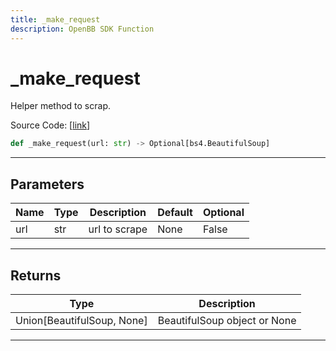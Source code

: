 ```yaml
---
title: _make_request
description: OpenBB SDK Function
---
```


# _make_request

Helper method to scrap.

Source Code: [[link](https://github.com/OpenBB-finance/OpenBBTerminal/tree/main/openbb_terminal/alternative/oss/runa_model.py#L67)]

```python
def _make_request(url: str) -> Optional[bs4.BeautifulSoup]
```
---
## Parameters

| Name | Type | Description | Default | Optional |
| ---- | ---- | ----------- | ------- | -------- |
| url | str | url to scrape | None | False |

---
## Returns

| Type | Description |
| ---- | ----------- |
| Union[BeautifulSoup, None] | BeautifulSoup object or None |

---
